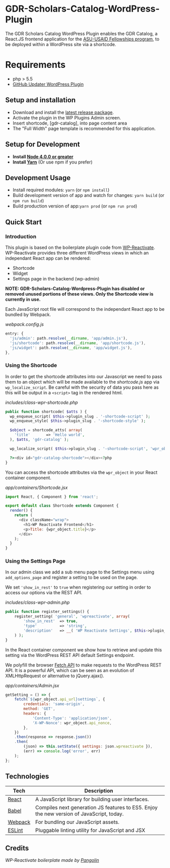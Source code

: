
# GDR-Scholars-Catalog-WordPress-Plugin
The GDR Scholars Catalog WordPress Plugin enables the GDR Catalog, a React.JS frontend application for the [ASU-USAID Fellowships program](https://schoolofsustainability.asu.edu/degrees-and-programs/graduate-degrees-programs/usaid-ri-fellowships/), to be deployed within a WordPress site via a shortcode.

# Requirements
* php > 5.5
* [GitHub Updater WordPress Plugin](https://github.com/afragen/github-updater)

## Setup and installation
* Download and install the [latest release package]().
* Activate the plugin in the WP Plugins Admin screen.
* Insert shortcode, [gdr-catalog], into page content area
* The "Full Width" page template is recommended for this application.



## Setup for Development
* **Install [Node 4.0.0 or greater](https://nodejs.org)**
* **Install [Yarn](https://yarnpkg.com/en/docs/install)** (Or use npm if you prefer)

## Development Usage
* Install required modules: `yarn` (or `npm install`)
* Build development version of app and watch for changes: `yarn build` (or `npm run build`)
* Build production version of app:`yarn prod` (or `npm run prod`)

## Quick Start
### Introduction
This plugin is based on the boilerplate plugin code from [WP-Reactivate](https://github.com/gopangolin/wp-reactivate). WP-Reactivate provides three different WordPress views in which an independant React app can be rendered:

- Shortcode
- Widget
- Settings page in the backend (wp-admin)

**NOTE: GDR-Scholars-Catalog-Wordpress-Plugin has disabled or removed unused portions of these views. Only the Shortcode view is currently in use.**


Each JavaScript root file will correspond to the independant React app to be bundled by Webpack.

*webpack.config.js*
```javascript =6
entry: {
  'js/admin': path.resolve(__dirname, 'app/admin.js'),
  'js/shortcode': path.resolve(__dirname, 'app/shortcode.js'),
  'js/widget': path.resolve(__dirname, 'app/widget.js'),
},
```

### Using the Shortcode
In order to get the shortcode attributes into our Javascript we need to pass them to an object which will be made available to the *shortcode.js* app via ```wp_localize_script```. Be careful with the security of data you pass here as this will be output in a ```<script>``` tag in the rendered html.

*includes/class-wpr-shortcode.php*
```php =79
public function shortcode( $atts ) {
  wp_enqueue_script( $this->plugin_slug . '-shortcode-script' );
  wp_enqueue_style( $this->plugin_slug . '-shortcode-style' );

  $object = shortcode_atts( array(
    'title'       => 'Hello world',
  ), $atts, 'gdr-catalog' );

  wp_localize_script( $this->plugin_slug . '-shortcode-script', 'wpr_object', $object );

  ?><div id="gdr-catalog-shortcode"></div><?php
}
```

You can access the shortcode attributes via the ```wpr_object``` in your React container component.

*app/containers/Shortcode.jsx*
```javascript =1
import React, { Component } from 'react';

export default class Shortcode extends Component {
  render() {
    return (
      <div className="wrap">
        <h1>WP Reactivate Frontend</h1>
        <p>Title: {wpr_object.title}</p>
      </div>
    );
  }
}
```

### Using the Settings Page
In our admin class we add a sub menu page to the Settings menu using ```add_options_page``` and register a setting to be used on the page.

We set ```'show_in_rest'``` to ```true``` when registering our setting in order to access our options via the REST API.

*includes/class-wpr-admin.php*
```php =187
public function register_settings() {
    register_setting( 'general', 'wpreactivate', array(
        'show_in_rest' 	=> true,
        'type'			=> 'string',
        'description'	=> __( 'WP Reactivate Settings', $this->plugin_slug )
    ) );
}
```

In the React container component we show how to retrieve and update this setting via the WordPress REST API default Settings  endpoint.

We polyfill the browser [Fetch API](https://developer.mozilla.org/en/docs/Web/API/Fetch_API) to make requests to the WordPress REST API. It is a powerful API, which can be seen as an evolution of XMLHttpRequest or alternative to jQuery.ajax().

*app/containers/Admin.jsx*
```javascript
getSetting = () => {
    fetch(`${wpr_object.api_url}settings`, {
        credentials: 'same-origin',
        method: 'GET',
        headers: {
            'Content-Type': 'application/json',
            'X-WP-Nonce': wpr_object.api_nonce,
        },
    })
    .then(response => response.json())
    .then(
        (json) => this.setState({ settings: json.wpreactivate }),
        (err) => console.log('error', err)
    );
};
```
## Technologies
| **Tech** | **Description** |
|----------|-------|
|  [React](https://facebook.github.io/react/)  |   A JavaScript library for building user interfaces. |
|  [Babel](http://babeljs.io) |  Compiles next generation JS features to ES5. Enjoy the new version of JavaScript, today. |
| [Webpack](http://webpack.js.org) | For bundling our JavaScript assets. |
| [ESLint](http://eslint.org/)| Pluggable linting utility for JavaScript and JSX  |

## Credits
*WP-Reactivate boilerplate made by [Pangolin](https://gopangolin.com)*
